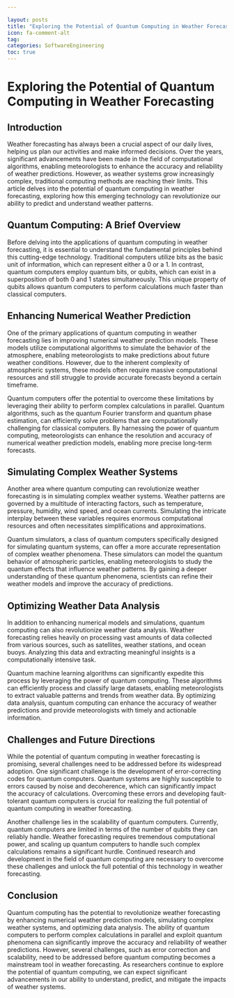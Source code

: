 ```yaml
---

layout: posts
title: "Exploring the Potential of Quantum Computing in Weather Forecasting"
icon: fa-comment-alt
tag:      
categories: SoftwareEngineering
toc: true
---
```




# Exploring the Potential of Quantum Computing in Weather Forecasting

## Introduction
Weather forecasting has always been a crucial aspect of our daily lives, helping us plan our activities and make informed decisions. Over the years, significant advancements have been made in the field of computational algorithms, enabling meteorologists to enhance the accuracy and reliability of weather predictions. However, as weather systems grow increasingly complex, traditional computing methods are reaching their limits. This article delves into the potential of quantum computing in weather forecasting, exploring how this emerging technology can revolutionize our ability to predict and understand weather patterns.

## Quantum Computing: A Brief Overview
Before delving into the applications of quantum computing in weather forecasting, it is essential to understand the fundamental principles behind this cutting-edge technology. Traditional computers utilize bits as the basic unit of information, which can represent either a 0 or a 1. In contrast, quantum computers employ quantum bits, or qubits, which can exist in a superposition of both 0 and 1 states simultaneously. This unique property of qubits allows quantum computers to perform calculations much faster than classical computers.

## Enhancing Numerical Weather Prediction
One of the primary applications of quantum computing in weather forecasting lies in improving numerical weather prediction models. These models utilize computational algorithms to simulate the behavior of the atmosphere, enabling meteorologists to make predictions about future weather conditions. However, due to the inherent complexity of atmospheric systems, these models often require massive computational resources and still struggle to provide accurate forecasts beyond a certain timeframe.

Quantum computers offer the potential to overcome these limitations by leveraging their ability to perform complex calculations in parallel. Quantum algorithms, such as the quantum Fourier transform and quantum phase estimation, can efficiently solve problems that are computationally challenging for classical computers. By harnessing the power of quantum computing, meteorologists can enhance the resolution and accuracy of numerical weather prediction models, enabling more precise long-term forecasts.

## Simulating Complex Weather Systems
Another area where quantum computing can revolutionize weather forecasting is in simulating complex weather systems. Weather patterns are governed by a multitude of interacting factors, such as temperature, pressure, humidity, wind speed, and ocean currents. Simulating the intricate interplay between these variables requires enormous computational resources and often necessitates simplifications and approximations.

Quantum simulators, a class of quantum computers specifically designed for simulating quantum systems, can offer a more accurate representation of complex weather phenomena. These simulators can model the quantum behavior of atmospheric particles, enabling meteorologists to study the quantum effects that influence weather patterns. By gaining a deeper understanding of these quantum phenomena, scientists can refine their weather models and improve the accuracy of predictions.

## Optimizing Weather Data Analysis
In addition to enhancing numerical models and simulations, quantum computing can also revolutionize weather data analysis. Weather forecasting relies heavily on processing vast amounts of data collected from various sources, such as satellites, weather stations, and ocean buoys. Analyzing this data and extracting meaningful insights is a computationally intensive task.

Quantum machine learning algorithms can significantly expedite this process by leveraging the power of quantum computing. These algorithms can efficiently process and classify large datasets, enabling meteorologists to extract valuable patterns and trends from weather data. By optimizing data analysis, quantum computing can enhance the accuracy of weather predictions and provide meteorologists with timely and actionable information.

## Challenges and Future Directions
While the potential of quantum computing in weather forecasting is promising, several challenges need to be addressed before its widespread adoption. One significant challenge is the development of error-correcting codes for quantum computers. Quantum systems are highly susceptible to errors caused by noise and decoherence, which can significantly impact the accuracy of calculations. Overcoming these errors and developing fault-tolerant quantum computers is crucial for realizing the full potential of quantum computing in weather forecasting.

Another challenge lies in the scalability of quantum computers. Currently, quantum computers are limited in terms of the number of qubits they can reliably handle. Weather forecasting requires tremendous computational power, and scaling up quantum computers to handle such complex calculations remains a significant hurdle. Continued research and development in the field of quantum computing are necessary to overcome these challenges and unlock the full potential of this technology in weather forecasting.

## Conclusion
Quantum computing has the potential to revolutionize weather forecasting by enhancing numerical weather prediction models, simulating complex weather systems, and optimizing data analysis. The ability of quantum computers to perform complex calculations in parallel and exploit quantum phenomena can significantly improve the accuracy and reliability of weather predictions. However, several challenges, such as error correction and scalability, need to be addressed before quantum computing becomes a mainstream tool in weather forecasting. As researchers continue to explore the potential of quantum computing, we can expect significant advancements in our ability to understand, predict, and mitigate the impacts of weather systems.